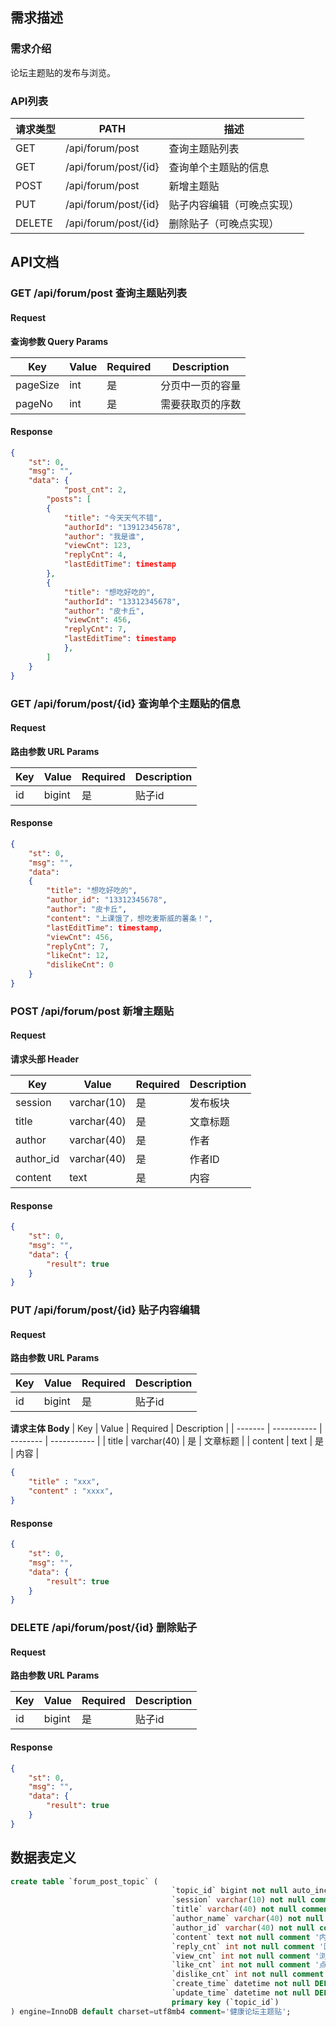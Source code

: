 ## 需求描述


### 需求介绍

论坛主题贴的发布与浏览。

### API列表

| 请求类型 | PATH                 | 描述                       |
| -------- | -------------------- | -------------------------- |
| GET      | /api/forum/post      | 查询主题贴列表             |
| GET      | /api/forum/post/{id} | 查询单个主题贴的信息       |
| POST     | /api/forum/post      | 新增主题贴                 |
| PUT      | /api/forum/post/{id} | 贴子内容编辑（可晚点实现） |
| DELETE   | /api/forum/post/{id} | 删除贴子（可晚点实现）     |



## API文档

### GET /api/forum/post 查询主题贴列表

#### Request

**查询参数 Query Params**


| Key         | Value | Required | Description      |
| ----------- | ----- | -------- | ---------------- |
| pageSize    | int   | 是       | 分页中一页的容量 |
| pageNo  	  | int   | 是       | 需要获取页的序数 |

#### Response

~~~json
{
	"st": 0,
	"msg": "",
	"data": {
        	"post_cnt": 2,
		"posts": [
		{
			"title": "今天天气不错",
			"authorId": "13912345678",
			"author": "我是谁",
			"viewCnt": 123,
			"replyCnt": 4,
			"lastEditTime": timestamp
		},
		{
			"title": "想吃好吃的",
			"authorId": "13312345678",
			"author": "皮卡丘",
			"viewCnt": 456,
			"replyCnt": 7,
			"lastEditTime": timestamp
	    	},
    	]
    }
}
~~~



### GET /api/forum/post/{id} 查询单个主题贴的信息

#### Request

**路由参数 URL Params**


| Key  | Value  | Required | Description |
| ---- | ------ | -------- | ----------- |
| id   | bigint | 是       | 贴子id      |

#### Response

~~~json
{
	"st": 0,
	"msg": "",
	"data":
    {
        "title": "想吃好吃的",
        "author_id": "13312345678",
        "author": "皮卡丘",
        "content": "上课饿了，想吃麦斯威的薯条！",
        "lastEditTime": timestamp,
        "viewCnt": 456,
        "replyCnt": 7,
        "likeCnt": 12,
        "dislikeCnt": 0
    }
}
~~~



### POST /api/forum/post 新增主题贴

#### Request

**请求头部 Header**

| Key       | Value       | Required | Description |
| --------- | ----------- | -------- | ----------- |
| session   | varchar(10) | 是       | 发布板块    |
| title     | varchar(40) | 是       | 文章标题    |
| author    | varchar(40) | 是       | 作者        |
| author_id | varchar(40) | 是       | 作者ID      |
| content   | text        | 是       | 内容        |

#### Response

~~~json
{
	"st": 0,
	"msg": "",
	"data": {
        "result": true
    }
}
~~~



### PUT /api/forum/post/{id} 贴子内容编辑

#### Request

**路由参数 URL Params**


| Key  | Value  | Required | Description |
| ---- | ------ | -------- | ----------- |
| id   | bigint | 是       | 贴子id      |

**请求主体 Body**
| Key     | Value       | Required | Description |
| ------- | ----------- | -------- | ----------- |
| title   | varchar(40) | 是       | 文章标题    |
| content | text        | 是       | 内容        |

~~~json
{
	"title" : "xxx",
	"content" : "xxxx",
}
~~~

#### Response

~~~json
{
	"st": 0,
	"msg": "",
	"data": {
        "result": true
    }
}
~~~



### DELETE /api/forum/post/{id} 删除贴子

#### Request

**路由参数 URL Params**


| Key  | Value  | Required | Description |
| ---- | ------ | -------- | ----------- |
| id   | bigint | 是       | 贴子id      |

#### Response

~~~json
{
	"st": 0,
	"msg": "",
	"data": {
        "result": true
    }
}
~~~



## 数据表定义

```sql
create table `forum_post_topic` (
                                    `topic_id` bigint not null auto_increment comment '主题贴ID',
                                    `session` varchar(10) not null comment '所属版块',
                                    `title` varchar(40) not null comment '标题',
                                    `author_name` varchar(40) not null comment '作者姓名',
                                    `author_id` varchar(40) not null comment '作者ID',
                                    `content` text not null comment '内容',
                                    `reply_cnt` int not null comment '回复数',
                                    `view_cnt` int not null comment '浏览数',
                                    `like_cnt` int not null comment '点赞数',
                                    `dislike_cnt` int not null comment '点踩数',
                                    `create_time` datetime not null DEFAULT CURRENT_TIMESTAMP comment '创建时间',
                                    `update_time` datetime not null DEFAULT CURRENT_TIMESTAMP comment '最后编辑时间' ON UPDATE CURRENT_TIMESTAMP,
                                    primary key (`topic_id`)
) engine=InnoDB default charset=utf8mb4 comment='健康论坛主题贴';
```


